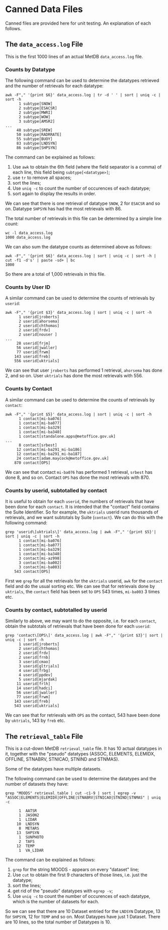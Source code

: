 # Canned Data Files

Canned files are provided here for unit testing. An explanation of each follows.

## The `data_access.log` File
This is the first 1000 lines of an actual MetDB `data_access.log` file.

### Counts by Datatype
The following command can be used to determine the datatypes retrieved and the number of retrievals for each datatype:

```
awk -F"," '{print $6}' data_access.log | tr -d ' ' | sort | uniq -c | sort -h
      1 subtype[SNOW]
      2 subtype[ESACSR]
      2 subtype[MWRI]
      2 subtype[WOW]
      3 subtype[AMSR2]
...
     48 subtype[SREW]
     50 subtype[RADRRATE]
     55 subtype[BUOY]
     83 subtype[LNDSYN]
     86 subtype[SHPSYN]
```
The command can be explained as follows:
1. Use `awk` to obtain the 6th field (where the field separator is a comma) of each line, this field being `subtype[<datatype>]`;
1. use `tr` to remove all spaces;
1. sort the lines;
1. Use `uniq -c` to count the number of occurences of each datatype;
1. sort again to display the results in order.

We can see that there is one retrieval of datatype `SNOW`, 2 for `ESACSR` and so on. Datatype `SHPSYN` has had the most retrievals with 86.

The total number of retrievals in this file can be determined by a simple line count:
```
wc -l data_access.log
1000 data_access.log
```

We can also sum the datatype counts as determined above as follows:
```
awk -F"," '{print $6}' data_access.log | sort | uniq -c | sort -h | cut -f1 -d's' | paste -sd+ | bc
1000
```
So there are a total of 1,000 retrievals in this file.

### Counts by User ID
A similar command can be used to determine the counts of retrievals by `userid`:

```
awk -F"," '{print $3}' data_access.log | sort | uniq -c | sort -h
      1 userid[jroberts]
      2 userid[ahorsema]
      2 userid[chthomas]
      2 userid[frdv]
      2 userid[nouser ]
...
     28 userid[frjm]
     56 userid[jwaller]
     77 userid[frwm]
    143 userid[freb]
    556 userid[uktrials]
```
We can see that user `jroberts` has performed 1 retrieval, `ahorsema` has done 2, and so on. User `uktrials` has done the most retrievals with 556.

### Counts by Contact
A similar command can be used to determine the counts of retrievals by `contact`:

```
awk -F"," '{print $5}' data_access.log | sort | uniq -c | sort -h
      1 contact[mi-ba076]
      1 contact[mi-ba077]
      1 contact[mi-ba329]
      1 contact[mi-ba340]
      1 contact[standalone.apps@metoffice.gov.uk]
...
      8 contact[srbest]
     12 contact[mi-ba291_mi-ba186]
     12 contact[mi-ba291_mi-ba187]
     24 contact[adam.maycock@metoffice.gov.uk]
    870 contact[OPS]
```
We can see that contact `mi-ba076` has performed 1 retrieval, `srbest` has done 8, and so on. Contact `OPS` has done the most retrievals with 870.

### Counts by userid, subtotalled by contact

It is useful to obtain for each `userid`, the numbers of retrievals that have been done for each `contact`. It is intended that the "contact" field contains the Suite Identifier. So for example, the `uktrials` userid runs thousands of retrievals, and we want subtotals by Suite (`contact`). We can do this with the following command:

```
grep 'userid\[uktrials\]' data_access.log | awk -F"," '{print $5}'| sort | uniq -c | sort -h
      1 contact[mi-ba076]
      1 contact[mi-ba077]
      1 contact[mi-ba329]
      1 contact[mi-ba340]
      3 contact[mi-az998]
      3 contact[mi-ba002]
      3 contact[mi-ba003]
    543 contact[OPS]
```
First we `grep` for all the retrievals for the `uktrials` userid, `awk` for the `contact` field and do the usual sorting etc.
We can see that for retrievals done by `uktrials`, the `contact` field has been set to `OPS` 543 times, `mi-ba003` 3 times etc. 

### Counts by contact, subtotalled by userid

Similarly to above, we may want to do the opposite, i.e. for each `contact`, obtain the subtotals of retrievals that have been done for each `userid`:

```
grep 'contact\[OPS\]' data_access.log | awk -F"," '{print $3}'| sort | uniq -c | sort -h
      1 userid[jroberts]
      2 userid[chthomas]
      2 userid[frdv]
      2 userid[frnb]
      3 userid[cmao]
      3 userid[gltrials]
      4 userid[frbg]
      4 userid[ppdev]
      5 userid[mjardak]
     11 userid[frlh]
     14 userid[hadci]
     56 userid[jwaller]
     77 userid[frwm]
    143 userid[freb]
    543 userid[uktrials]
```
We can see that for retrievals with `OPS` as the contact, 543 have been done by `uktrials`, 143 by `freb` etc. 

## The `retrieval_table` File
This is a cut-down MetDB `retrieval_table` file. It has 10 actual datatypes in it, together with the "pseudo" datatypes (ASSOC, ELEMENTS, ELEMIDX, OFFLINE, STNABRV, STNICAO, STNIND and STNMAS).

Some of the datatypes have multiple datasets.

The following command can be used to determine the datatypes and the number of datasets they have:

```
grep "MOODS" retrieval_table | cut -c1-9 | sort | egrep -v "ASSOC|ELEMENTS|ELEMIDX|OFFLINE|STNABRV|STNICAO|STNIND|STNMAS" | uniq -c

      1  AATSR
      1  JASON2
      1  LIDAR
     10  LNDSYN
      8  METARS
     13  SHPSYN
      1  SUNPHOTO
      2  TAFS
     12  TEMP
      1  VA_LIDAR
```
The command can be explained as follows:
1. `grep` for the string MOODS - appears on every "dataset" line;
1. Use `cut` to obtain the first 9 characters of those lines, i.e. just the datatype;
1. sort the lines;
1. get rid of the "pseudo" datatypes with `egrep -v`;
1. Use `uniq -c` to count the number of occurences of each datatype, which is the number of datasets for each.

So we can see that there are 10 Dataset entried for the `LNDSYN` Datatype, 13 for `SHPSYN`, 12 for `TEMP` and so on. Most Dataypes have just 1 Dataset. There are 10 lines, so the total number of Datatypes is 10.

